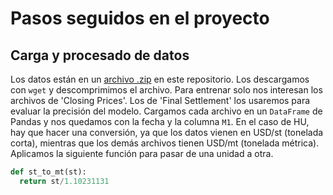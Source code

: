 # Pasos seguidos en el proyecto

## Carga y procesado de datos
Los datos están en un [archivo .zip](/data/raw.zip) en este repositorio. Los descargamos con ```wget``` y descomprimimos el archivo.
Para entrenar solo nos interesan los archivos de 'Closing Prices'.
Los de 'Final Settlement' los usaremos para evaluar la precisión del modelo.
Cargamos cada archivo en un ```DataFrame``` de Pandas y nos quedamos con la fecha y la columna ```M1```.
En el caso de HU, hay que hacer una conversión, ya que los datos vienen en USD/st (tonelada corta),
mientras que los demás archivos tienen USD/mt (tonelada métrica). Aplicamos la siguiente función para pasar de una unidad a otra.
```py
def st_to_mt(st):
  return st/1.10231131
```
